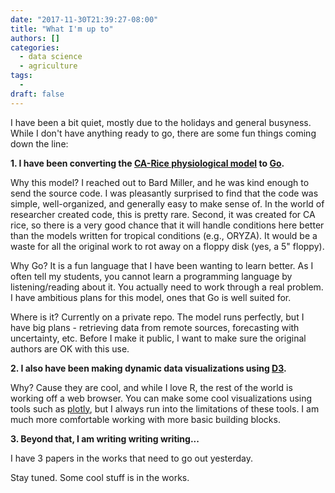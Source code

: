 ```yaml
---
date: "2017-11-30T21:39:27-08:00"
title: "What I'm up to"
authors: []
categories:
  - data science
  - agriculture
tags:
  -
draft: false
---
```


I have been a bit quiet, mostly due to the holidays and general
busyness. While I don't have anything ready to go, there are some fun
things coming down the line:

**1. I have been converting the [CA-Rice physiological model](https://dl.sciencesocieties.org/publications/aj/abstracts/85/4/AJ0850040938?access=0&view=pdf)
   to [Go](golang.org).**
	   
Why this model? I reached out to Bard Miller,
and he was kind enough to send the source code. I was
pleasantly surprised to find that the code was simple,
well-organized, and generally easy to make sense of. In the world
of researcher created code, this is pretty rare. Second, it was
created for CA rice, so there is a very good chance that it will
handle conditions here better than the models written for tropical
conditions (e.g., ORYZA). It would be a waste for all the original
work to rot away on a floppy disk (yes, a 5" floppy).
	
Why Go? It is a fun language that I have been wanting to learn
better. As I often tell my students, you cannot learn a programming
language by listening/reading about it. You actually need to work
through a real problem. I have ambitious plans for this model, ones
that Go is well suited for.
   
Where is it? Currently on a private repo. The model runs perfectly,
but I have big plans - retrieving data from remote sources,
forecasting with uncertainty, etc. Before I make it public, I want
to make sure the original authors are OK with this use.
   
**2. I also have been making dynamic data visualizations using
[D3](d3js.org).**

Why? Cause they are cool, and while I love R, the
rest of the world is working off a web browser. You can make some
cool visualizations using tools such as
[plotly](https://plot.ly/r/), but I always run into the limitations
of these tools. I am much more comfortable working with more basic
building blocks.
   
**3. Beyond that, I am writing writing writing...**

I have 3 papers in the works that need to go out yesterday.
   
Stay tuned. Some cool stuff is in the works.

   
   
